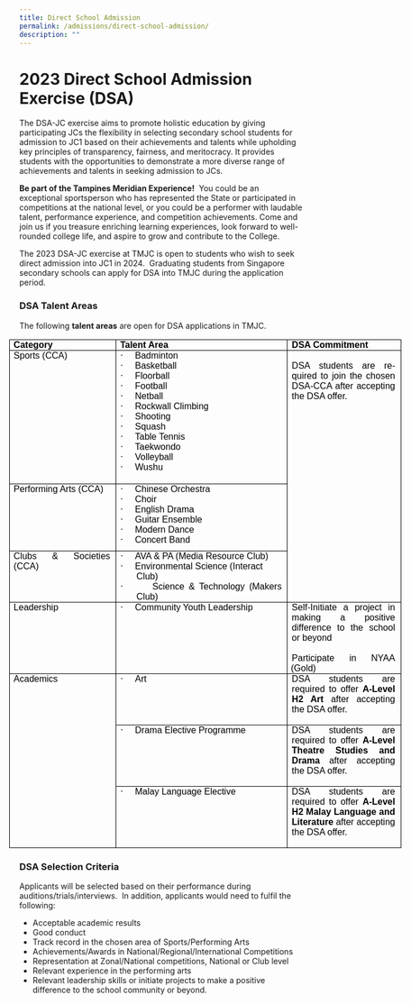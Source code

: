 ```yaml
---
title: Direct School Admission
permalink: /admissions/direct-school-admission/
description: ""
---
```

# 2023 Direct School Admission Exercise (DSA)


The DSA-JC exercise aims to promote holistic education by giving participating JCs the flexibility in selecting secondary school students for admission to JC1 based on their achievements and talents while upholding key principles of transparency, fairness, and meritocracy. It provides students with the opportunities to demonstrate a more diverse range of achievements and talents in seeking admission to JCs.&nbsp;

**Be part of the Tampines Meridian Experience!**&nbsp;&nbsp;You could be an exceptional sportsperson who has represented the State or participated in competitions at the national level, or&nbsp;you could be a performer with laudable talent, performance experience, and competition achievements. Come and join us if you treasure enriching learning experiences, look forward to well-rounded college life, and aspire to grow and contribute to the College.

The 2023 DSA-JC exercise at TMJC is open to students who wish to seek direct admission into JC1 in 2024. &nbsp;Graduating students from Singapore secondary schools can apply for DSA into TMJC during the application period.

### DSA Talent Areas

The following&nbsp;**talent areas**&nbsp;are open for DSA applications in TMJC.

<table class="MsoTableGrid" border="1" cellspacing="0" cellpadding="0" width="696" style="width:7.25in;margin-left:-13.75pt;border-collapse:collapse;border:none;
 mso-border-alt:solid windowtext .5pt;mso-yfti-tbllook:1184;mso-padding-alt:
 0in 5.4pt 0in 5.4pt"><tbody><tr style="mso-yfti-irow:0;mso-yfti-firstrow:yes"><td width="187" valign="top" style="width:140.05pt;border:solid windowtext 1.0pt;
  mso-border-alt:solid windowtext .5pt;padding:0in 5.4pt 0in 5.4pt"><p class="MsoNormal" style="margin-top:0in;margin-right:1.9pt;margin-bottom:
  0in;margin-left:0in;text-align:justify;text-justify:inter-ideograph;
  line-height:normal;mso-pagination:none"><b><span style="font-size:12.0pt;
  font-family:&quot;Arial&quot;,sans-serif;mso-fareast-font-family:&quot;Century Gothic&quot;;
  color:black;mso-ansi-language:EN-US;mso-fareast-language:EN-US;mso-bidi-language:
  AR-SA">Category</span></b></p></td><td width="311" valign="top" style="width:233.45pt;border:solid windowtext 1.0pt;
  border-left:none;mso-border-left-alt:solid windowtext .5pt;mso-border-alt:
  solid windowtext .5pt;padding:0in 5.4pt 0in 5.4pt"><p class="MsoNormal" style="margin-top:0in;margin-right:1.9pt;margin-bottom:
  0in;margin-left:0in;text-align:justify;text-justify:inter-ideograph;
  line-height:normal;mso-pagination:none"><b><span style="font-size:12.0pt;
  font-family:&quot;Arial&quot;,sans-serif;mso-fareast-font-family:&quot;Century Gothic&quot;;
  color:black;mso-ansi-language:EN-US;mso-fareast-language:EN-US;mso-bidi-language:
  AR-SA">Talent Area</span></b></p></td><td width="198" valign="top" style="width:148.5pt;border:solid windowtext 1.0pt;
  border-left:none;mso-border-left-alt:solid windowtext .5pt;mso-border-alt:
  solid windowtext .5pt;padding:0in 5.4pt 0in 5.4pt"><p class="MsoNormal" style="margin-top:0in;margin-right:1.9pt;margin-bottom:
  0in;margin-left:0in;line-height:normal;mso-pagination:none"><b><span style="font-size:12.0pt;font-family:&quot;Arial&quot;,sans-serif;mso-fareast-font-family:
  &quot;Century Gothic&quot;;color:black;mso-ansi-language:EN-US;mso-fareast-language:
  EN-US;mso-bidi-language:AR-SA">DSA Commitment</span></b></p></td></tr><tr style="mso-yfti-irow:1;height:178.15pt"><td width="187" valign="top" style="width:140.05pt;border:solid windowtext 1.0pt;
  border-top:none;mso-border-top-alt:solid windowtext .5pt;mso-border-alt:solid windowtext .5pt;
  padding:0in 5.4pt 0in 5.4pt;height:178.15pt"><p class="MsoNormal" style="margin-top:0in;margin-right:1.9pt;margin-bottom:
  0in;margin-left:0in;text-align:justify;text-justify:inter-ideograph;
  line-height:normal;mso-pagination:none"><span style="font-size:12.0pt;
  font-family:&quot;Arial&quot;,sans-serif;mso-fareast-font-family:&quot;Century Gothic&quot;;
  color:black;mso-ansi-language:EN-US;mso-fareast-language:EN-US;mso-bidi-language:
  AR-SA">Sports (CCA)</span></p></td><td width="311" valign="top" style="width:233.45pt;border-top:none;border-left:
  none;border-bottom:solid windowtext 1.0pt;border-right:solid windowtext 1.0pt;
  mso-border-top-alt:solid windowtext .5pt;mso-border-left-alt:solid windowtext .5pt;
  mso-border-alt:solid windowtext .5pt;padding:0in 5.4pt 0in 5.4pt;height:178.15pt"><p class="MsoListParagraphCxSpFirst" style="margin-top:0in;margin-right:1.9pt;
  margin-bottom:0in;margin-left:21.7pt;mso-add-space:auto;text-align:justify;
  text-justify:inter-ideograph;text-indent:-21.7pt;line-height:normal;
  mso-pagination:none;mso-list:l0 level1 lfo1"><span lang="EN-SG" style="font-size:12.0pt;font-family:Symbol;mso-fareast-font-family:
  Symbol;mso-bidi-font-family:Symbol;color:black;mso-fareast-language:EN-US;
  mso-bidi-language:AR-SA"><span style="mso-list:Ignore">·<span style="font:7.0pt &quot;Times New Roman&quot;">&nbsp;&nbsp;&nbsp;&nbsp;&nbsp;&nbsp;&nbsp;&nbsp; </span></span></span><span lang="EN-SG" style="font-size:12.0pt;
  font-family:&quot;Arial&quot;,sans-serif;mso-fareast-font-family:&quot;Century Gothic&quot;;
  color:black;mso-fareast-language:EN-US;mso-bidi-language:AR-SA">Badminton</span></p><p class="MsoListParagraphCxSpMiddle" style="margin-top:0in;margin-right:1.9pt;
  margin-bottom:0in;margin-left:21.7pt;mso-add-space:auto;text-align:justify;
  text-justify:inter-ideograph;text-indent:-21.7pt;line-height:normal;
  mso-pagination:none;mso-list:l0 level1 lfo1"><span lang="EN-SG" style="font-size:12.0pt;font-family:Symbol;mso-fareast-font-family:
  Symbol;mso-bidi-font-family:Symbol;color:black;mso-fareast-language:EN-US;
  mso-bidi-language:AR-SA"><span style="mso-list:Ignore">·<span style="font:7.0pt &quot;Times New Roman&quot;">&nbsp;&nbsp;&nbsp;&nbsp;&nbsp;&nbsp;&nbsp;&nbsp; </span></span></span><span lang="EN-SG" style="font-size:12.0pt;
  font-family:&quot;Arial&quot;,sans-serif;mso-fareast-font-family:&quot;Century Gothic&quot;;
  color:black;mso-fareast-language:EN-US;mso-bidi-language:AR-SA">Basketball</span></p><p class="MsoListParagraphCxSpMiddle" style="margin-top:0in;margin-right:1.9pt;
  margin-bottom:0in;margin-left:21.7pt;mso-add-space:auto;text-align:justify;
  text-justify:inter-ideograph;text-indent:-21.7pt;line-height:normal;
  mso-pagination:none;mso-list:l0 level1 lfo1"><span lang="EN-SG" style="font-size:12.0pt;font-family:Symbol;mso-fareast-font-family:
  Symbol;mso-bidi-font-family:Symbol;color:black;mso-fareast-language:EN-US;
  mso-bidi-language:AR-SA"><span style="mso-list:Ignore">·<span style="font:7.0pt &quot;Times New Roman&quot;">&nbsp;&nbsp;&nbsp;&nbsp;&nbsp;&nbsp;&nbsp;&nbsp; </span></span></span><span lang="EN-SG" style="font-size:12.0pt;
  font-family:&quot;Arial&quot;,sans-serif;mso-fareast-font-family:&quot;Century Gothic&quot;;
  color:black;mso-fareast-language:EN-US;mso-bidi-language:AR-SA">Floorball</span></p><p class="MsoListParagraphCxSpMiddle" style="margin-top:0in;margin-right:1.9pt;
  margin-bottom:0in;margin-left:21.7pt;mso-add-space:auto;text-align:justify;
  text-justify:inter-ideograph;text-indent:-21.7pt;line-height:normal;
  mso-pagination:none;mso-list:l0 level1 lfo1"><span lang="EN-SG" style="font-size:12.0pt;font-family:Symbol;mso-fareast-font-family:
  Symbol;mso-bidi-font-family:Symbol;color:black;mso-fareast-language:EN-US;
  mso-bidi-language:AR-SA"><span style="mso-list:Ignore">·<span style="font:7.0pt &quot;Times New Roman&quot;">&nbsp;&nbsp;&nbsp;&nbsp;&nbsp;&nbsp;&nbsp;&nbsp; </span></span></span><span lang="EN-SG" style="font-size:12.0pt;
  font-family:&quot;Arial&quot;,sans-serif;mso-fareast-font-family:&quot;Century Gothic&quot;;
  color:black;mso-fareast-language:EN-US;mso-bidi-language:AR-SA">Football</span></p><p class="MsoListParagraphCxSpMiddle" style="margin-top:0in;margin-right:1.9pt;
  margin-bottom:0in;margin-left:21.7pt;mso-add-space:auto;text-align:justify;
  text-justify:inter-ideograph;text-indent:-21.7pt;line-height:normal;
  mso-pagination:none;mso-list:l0 level1 lfo1"><span lang="EN-SG" style="font-size:12.0pt;font-family:Symbol;mso-fareast-font-family:
  Symbol;mso-bidi-font-family:Symbol;color:black;mso-fareast-language:EN-US;
  mso-bidi-language:AR-SA"><span style="mso-list:Ignore">·<span style="font:7.0pt &quot;Times New Roman&quot;">&nbsp;&nbsp;&nbsp;&nbsp;&nbsp;&nbsp;&nbsp;&nbsp; </span></span></span><span lang="EN-SG" style="font-size:12.0pt;
  font-family:&quot;Arial&quot;,sans-serif;mso-fareast-font-family:&quot;Century Gothic&quot;;
  color:black;mso-fareast-language:EN-US;mso-bidi-language:AR-SA">Netball</span></p><p class="MsoListParagraphCxSpMiddle" style="margin-top:0in;margin-right:1.9pt;
  margin-bottom:0in;margin-left:21.7pt;mso-add-space:auto;text-align:justify;
  text-justify:inter-ideograph;text-indent:-21.7pt;line-height:normal;
  mso-pagination:none;mso-list:l0 level1 lfo1"><span lang="EN-SG" style="font-size:12.0pt;font-family:Symbol;mso-fareast-font-family:
  Symbol;mso-bidi-font-family:Symbol;color:black;mso-fareast-language:EN-US;
  mso-bidi-language:AR-SA"><span style="mso-list:Ignore">·<span style="font:7.0pt &quot;Times New Roman&quot;">&nbsp;&nbsp;&nbsp;&nbsp;&nbsp;&nbsp;&nbsp;&nbsp; </span></span></span><span lang="EN-SG" style="font-size:12.0pt;
  font-family:&quot;Arial&quot;,sans-serif;mso-fareast-font-family:&quot;Century Gothic&quot;;
  color:black;mso-fareast-language:EN-US;mso-bidi-language:AR-SA">Rockwall Climbing</span></p><p class="MsoListParagraphCxSpMiddle" style="margin-top:0in;margin-right:1.9pt;
  margin-bottom:0in;margin-left:21.7pt;mso-add-space:auto;text-align:justify;
  text-justify:inter-ideograph;text-indent:-21.7pt;line-height:normal;
  mso-pagination:none;mso-list:l0 level1 lfo1"><span lang="EN-SG" style="font-size:12.0pt;font-family:Symbol;mso-fareast-font-family:
  Symbol;mso-bidi-font-family:Symbol;color:black;mso-fareast-language:EN-US;
  mso-bidi-language:AR-SA"><span style="mso-list:Ignore">·<span style="font:7.0pt &quot;Times New Roman&quot;">&nbsp;&nbsp;&nbsp;&nbsp;&nbsp;&nbsp;&nbsp;&nbsp; </span></span></span><span lang="EN-SG" style="font-size:12.0pt;
  font-family:&quot;Arial&quot;,sans-serif;mso-fareast-font-family:&quot;Century Gothic&quot;;
  color:black;mso-fareast-language:EN-US;mso-bidi-language:AR-SA">Shooting</span></p><p class="MsoListParagraphCxSpMiddle" style="margin-top:0in;margin-right:1.9pt;
  margin-bottom:0in;margin-left:21.7pt;mso-add-space:auto;text-align:justify;
  text-justify:inter-ideograph;text-indent:-21.7pt;line-height:normal;
  mso-pagination:none;mso-list:l0 level1 lfo1"><span lang="EN-SG" style="font-size:12.0pt;font-family:Symbol;mso-fareast-font-family:
  Symbol;mso-bidi-font-family:Symbol;color:black;mso-fareast-language:EN-US;
  mso-bidi-language:AR-SA"><span style="mso-list:Ignore">·<span style="font:7.0pt &quot;Times New Roman&quot;">&nbsp;&nbsp;&nbsp;&nbsp;&nbsp;&nbsp;&nbsp;&nbsp; </span></span></span><span lang="EN-SG" style="font-size:12.0pt;
  font-family:&quot;Arial&quot;,sans-serif;mso-fareast-font-family:&quot;Century Gothic&quot;;
  color:black;mso-fareast-language:EN-US;mso-bidi-language:AR-SA">Squash</span></p><p class="MsoListParagraphCxSpMiddle" style="margin-top:0in;margin-right:1.9pt;
  margin-bottom:0in;margin-left:21.7pt;mso-add-space:auto;text-align:justify;
  text-justify:inter-ideograph;text-indent:-21.7pt;line-height:normal;
  mso-pagination:none;mso-list:l0 level1 lfo1"><span lang="EN-SG" style="font-size:12.0pt;font-family:Symbol;mso-fareast-font-family:
  Symbol;mso-bidi-font-family:Symbol;color:black;mso-fareast-language:EN-US;
  mso-bidi-language:AR-SA"><span style="mso-list:Ignore">·<span style="font:7.0pt &quot;Times New Roman&quot;">&nbsp;&nbsp;&nbsp;&nbsp;&nbsp;&nbsp;&nbsp;&nbsp; </span></span></span><span lang="EN-SG" style="font-size:12.0pt;
  font-family:&quot;Arial&quot;,sans-serif;mso-fareast-font-family:&quot;Century Gothic&quot;;
  color:black;mso-fareast-language:EN-US;mso-bidi-language:AR-SA">Table Tennis</span></p><p class="MsoListParagraphCxSpMiddle" style="margin-top:0in;margin-right:1.9pt;
  margin-bottom:0in;margin-left:21.7pt;mso-add-space:auto;text-align:justify;
  text-justify:inter-ideograph;text-indent:-21.7pt;line-height:normal;
  mso-pagination:none;mso-list:l0 level1 lfo1"><span lang="EN-SG" style="font-size:12.0pt;font-family:Symbol;mso-fareast-font-family:
  Symbol;mso-bidi-font-family:Symbol;color:black;mso-fareast-language:EN-US;
  mso-bidi-language:AR-SA"><span style="mso-list:Ignore">·<span style="font:7.0pt &quot;Times New Roman&quot;">&nbsp;&nbsp;&nbsp;&nbsp;&nbsp;&nbsp;&nbsp;&nbsp; </span></span></span><span lang="EN-SG" style="font-size:12.0pt;
  font-family:&quot;Arial&quot;,sans-serif;mso-fareast-font-family:&quot;Century Gothic&quot;;
  color:black;mso-fareast-language:EN-US;mso-bidi-language:AR-SA">Taekwondo</span></p><p class="MsoListParagraphCxSpMiddle" style="margin-top:0in;margin-right:1.9pt;
  margin-bottom:0in;margin-left:21.7pt;mso-add-space:auto;text-align:justify;
  text-justify:inter-ideograph;text-indent:-21.7pt;line-height:normal;
  mso-pagination:none;mso-list:l0 level1 lfo1"><span lang="EN-SG" style="font-size:12.0pt;font-family:Symbol;mso-fareast-font-family:
  Symbol;mso-bidi-font-family:Symbol;color:black;mso-fareast-language:EN-US;
  mso-bidi-language:AR-SA"><span style="mso-list:Ignore">·<span style="font:7.0pt &quot;Times New Roman&quot;">&nbsp;&nbsp;&nbsp;&nbsp;&nbsp;&nbsp;&nbsp;&nbsp; </span></span></span><span lang="EN-SG" style="font-size:12.0pt;
  font-family:&quot;Arial&quot;,sans-serif;mso-fareast-font-family:&quot;Century Gothic&quot;;
  color:black;mso-fareast-language:EN-US;mso-bidi-language:AR-SA">Volleyball</span></p><p class="MsoListParagraphCxSpMiddle" style="margin-top:0in;margin-right:1.9pt;
  margin-bottom:0in;margin-left:21.7pt;mso-add-space:auto;text-align:justify;
  text-justify:inter-ideograph;text-indent:-21.7pt;line-height:normal;
  mso-pagination:none;mso-list:l0 level1 lfo1"><span style="font-size:12.0pt;font-family:Symbol;mso-fareast-font-family:Symbol;
  mso-bidi-font-family:Symbol;color:black;mso-ansi-language:EN-US;mso-fareast-language:
  EN-US;mso-bidi-language:AR-SA"><span style="mso-list:Ignore">·<span style="font:7.0pt &quot;Times New Roman&quot;">&nbsp;&nbsp;&nbsp;&nbsp;&nbsp;&nbsp;&nbsp;&nbsp; </span></span></span><span lang="EN-SG" style="font-size:12.0pt;
  font-family:&quot;Arial&quot;,sans-serif;mso-fareast-font-family:&quot;Century Gothic&quot;;
  color:black;mso-fareast-language:EN-US;mso-bidi-language:AR-SA">Wushu</span><span style="font-size:12.0pt;font-family:&quot;Arial&quot;,sans-serif;mso-fareast-font-family:
  &quot;Century Gothic&quot;;color:black;mso-ansi-language:EN-US;mso-fareast-language:
  EN-US;mso-bidi-language:AR-SA"></span></p></td><td width="198" rowspan="3" valign="top" style="width:148.5pt;border-top:none;
  border-left:none;border-bottom:solid windowtext 1.0pt;border-right:solid windowtext 1.0pt;
  mso-border-top-alt:solid windowtext .5pt;mso-border-left-alt:solid windowtext .5pt;
  mso-border-alt:solid windowtext .5pt;padding:0in 5.4pt 0in 5.4pt;height:178.15pt"><p class="MsoListParagraphCxSpMiddle" style="margin-top:0in;margin-right:1.9pt;
  margin-bottom:0in;margin-left:0in;mso-add-space:auto;text-align:justify;
  text-justify:inter-ideograph;line-height:normal;mso-pagination:none"><span lang="EN-SG" style="font-size:12.0pt;font-family:&quot;Arial&quot;,sans-serif;mso-fareast-font-family:
  &quot;Century Gothic&quot;;color:black;mso-fareast-language:EN-US;mso-bidi-language:
  AR-SA">&nbsp;</span></p><p class="MsoListParagraphCxSpLast" style="margin-top:0in;margin-right:1.9pt;
  margin-bottom:0in;margin-left:0in;mso-add-space:auto;text-align:justify;
  text-justify:inter-ideograph;line-height:normal;mso-pagination:none"><span lang="EN-SG" style="font-size:12.0pt;font-family:&quot;Arial&quot;,sans-serif;mso-fareast-font-family:
  &quot;Century Gothic&quot;;color:black;mso-fareast-language:EN-US;mso-bidi-language:
  AR-SA">DSA students are required to join the chosen DSA-CCA after accepting the DSA offer.</span></p></td></tr><tr style="mso-yfti-irow:2;height:89.05pt"><td width="187" valign="top" style="width:140.05pt;border:solid windowtext 1.0pt;
  border-top:none;mso-border-top-alt:solid windowtext .5pt;mso-border-alt:solid windowtext .5pt;
  padding:0in 5.4pt 0in 5.4pt;height:89.05pt"><p class="MsoNormal" style="margin-top:0in;margin-right:1.9pt;margin-bottom:
  0in;margin-left:0in;text-align:justify;text-justify:inter-ideograph;
  line-height:normal;mso-pagination:none"><span style="font-size:12.0pt;
  font-family:&quot;Arial&quot;,sans-serif;mso-fareast-font-family:&quot;Century Gothic&quot;;
  color:black;mso-ansi-language:EN-US;mso-fareast-language:EN-US;mso-bidi-language:
  AR-SA">Performing Arts (CCA)</span></p></td><td width="311" valign="top" style="width:233.45pt;border-top:none;border-left:
  none;border-bottom:solid windowtext 1.0pt;border-right:solid windowtext 1.0pt;
  mso-border-top-alt:solid windowtext .5pt;mso-border-left-alt:solid windowtext .5pt;
  mso-border-alt:solid windowtext .5pt;padding:0in 5.4pt 0in 5.4pt;height:89.05pt"><p class="MsoListParagraphCxSpFirst" style="margin-top:0in;margin-right:1.9pt;
  margin-bottom:0in;margin-left:21.7pt;mso-add-space:auto;text-align:justify;
  text-justify:inter-ideograph;text-indent:-21.7pt;line-height:normal;
  mso-pagination:none;mso-list:l1 level1 lfo2"><span style="font-size:12.0pt;font-family:Symbol;mso-fareast-font-family:Symbol;
  mso-bidi-font-family:Symbol;color:black;mso-ansi-language:EN-US;mso-fareast-language:
  EN-US;mso-bidi-language:AR-SA"><span style="mso-list:Ignore">·<span style="font:7.0pt &quot;Times New Roman&quot;">&nbsp;&nbsp;&nbsp;&nbsp;&nbsp;&nbsp;&nbsp;&nbsp; </span></span></span><span style="font-size:12.0pt;font-family:
  &quot;Arial&quot;,sans-serif;mso-fareast-font-family:&quot;Century Gothic&quot;;color:black;
  mso-ansi-language:EN-US;mso-fareast-language:EN-US;mso-bidi-language:AR-SA">Chinese Orchestra</span></p><p class="MsoListParagraphCxSpMiddle" style="margin-top:0in;margin-right:1.9pt;
  margin-bottom:0in;margin-left:21.7pt;mso-add-space:auto;text-align:justify;
  text-justify:inter-ideograph;text-indent:-21.7pt;line-height:normal;
  mso-pagination:none;mso-list:l1 level1 lfo2"><span style="font-size:12.0pt;font-family:Symbol;mso-fareast-font-family:Symbol;
  mso-bidi-font-family:Symbol;color:black;mso-ansi-language:EN-US;mso-fareast-language:
  EN-US;mso-bidi-language:AR-SA"><span style="mso-list:Ignore">·<span style="font:7.0pt &quot;Times New Roman&quot;">&nbsp;&nbsp;&nbsp;&nbsp;&nbsp;&nbsp;&nbsp;&nbsp; </span></span></span><span style="font-size:12.0pt;font-family:
  &quot;Arial&quot;,sans-serif;mso-fareast-font-family:&quot;Century Gothic&quot;;color:black;
  mso-ansi-language:EN-US;mso-fareast-language:EN-US;mso-bidi-language:AR-SA">Choir</span></p><p class="MsoListParagraphCxSpMiddle" style="margin-top:0in;margin-right:1.9pt;
  margin-bottom:0in;margin-left:21.7pt;mso-add-space:auto;text-align:justify;
  text-justify:inter-ideograph;text-indent:-21.7pt;line-height:normal;
  mso-pagination:none;mso-list:l1 level1 lfo2"><span style="font-size:12.0pt;font-family:Symbol;mso-fareast-font-family:Symbol;
  mso-bidi-font-family:Symbol;color:black;mso-ansi-language:EN-US;mso-fareast-language:
  EN-US;mso-bidi-language:AR-SA"><span style="mso-list:Ignore">·<span style="font:7.0pt &quot;Times New Roman&quot;">&nbsp;&nbsp;&nbsp;&nbsp;&nbsp;&nbsp;&nbsp;&nbsp; </span></span></span><span style="font-size:12.0pt;font-family:
  &quot;Arial&quot;,sans-serif;mso-fareast-font-family:&quot;Century Gothic&quot;;color:black;
  mso-ansi-language:EN-US;mso-fareast-language:EN-US;mso-bidi-language:AR-SA">English Drama</span></p><p class="MsoListParagraphCxSpMiddle" style="margin-top:0in;margin-right:1.9pt;
  margin-bottom:0in;margin-left:21.7pt;mso-add-space:auto;text-align:justify;
  text-justify:inter-ideograph;text-indent:-21.7pt;line-height:normal;
  mso-pagination:none;mso-list:l1 level1 lfo2"><span style="font-size:12.0pt;font-family:Symbol;mso-fareast-font-family:Symbol;
  mso-bidi-font-family:Symbol;color:black;mso-ansi-language:EN-US;mso-fareast-language:
  EN-US;mso-bidi-language:AR-SA"><span style="mso-list:Ignore">·<span style="font:7.0pt &quot;Times New Roman&quot;">&nbsp;&nbsp;&nbsp;&nbsp;&nbsp;&nbsp;&nbsp;&nbsp; </span></span></span><span style="font-size:12.0pt;font-family:
  &quot;Arial&quot;,sans-serif;mso-fareast-font-family:&quot;Century Gothic&quot;;color:black;
  mso-ansi-language:EN-US;mso-fareast-language:EN-US;mso-bidi-language:AR-SA">Guitar Ensemble</span></p><p class="MsoListParagraphCxSpMiddle" style="margin-top:0in;margin-right:1.9pt;
  margin-bottom:0in;margin-left:21.7pt;mso-add-space:auto;text-align:justify;
  text-justify:inter-ideograph;text-indent:-21.7pt;line-height:normal;
  mso-pagination:none;mso-list:l1 level1 lfo2"><span style="font-size:12.0pt;font-family:Symbol;mso-fareast-font-family:Symbol;
  mso-bidi-font-family:Symbol;color:black;mso-ansi-language:EN-US;mso-fareast-language:
  EN-US;mso-bidi-language:AR-SA"><span style="mso-list:Ignore">·<span style="font:7.0pt &quot;Times New Roman&quot;">&nbsp;&nbsp;&nbsp;&nbsp;&nbsp;&nbsp;&nbsp;&nbsp; </span></span></span><span style="font-size:12.0pt;font-family:
  &quot;Arial&quot;,sans-serif;mso-fareast-font-family:&quot;Century Gothic&quot;;color:black;
  mso-ansi-language:EN-US;mso-fareast-language:EN-US;mso-bidi-language:AR-SA">Modern Dance</span></p><p class="MsoListParagraphCxSpMiddle" style="margin-top:0in;margin-right:1.9pt;
  margin-bottom:0in;margin-left:21.7pt;mso-add-space:auto;text-align:justify;
  text-justify:inter-ideograph;text-indent:-21.7pt;line-height:normal;
  mso-pagination:none;mso-list:l1 level1 lfo2"><span style="font-size:12.0pt;font-family:Symbol;mso-fareast-font-family:Symbol;
  mso-bidi-font-family:Symbol;color:black;mso-ansi-language:EN-US;mso-fareast-language:
  EN-US;mso-bidi-language:AR-SA"><span style="mso-list:Ignore">·<span style="font:7.0pt &quot;Times New Roman&quot;">&nbsp;&nbsp;&nbsp;&nbsp;&nbsp;&nbsp;&nbsp;&nbsp; </span></span></span><span style="font-size:12.0pt;font-family:
  &quot;Arial&quot;,sans-serif;mso-fareast-font-family:&quot;Century Gothic&quot;;color:black;
  mso-ansi-language:EN-US;mso-fareast-language:EN-US;mso-bidi-language:AR-SA">Concert Band</span></p></td></tr><tr style="mso-yfti-irow:3;height:35.95pt"><td width="187" valign="top" style="width:140.05pt;border:solid windowtext 1.0pt;
  border-top:none;mso-border-top-alt:solid windowtext .5pt;mso-border-alt:solid windowtext .5pt;
  padding:0in 5.4pt 0in 5.4pt;height:35.95pt"><p class="MsoNormal" style="margin-top:0in;margin-right:1.9pt;margin-bottom:
  0in;margin-left:0in;text-align:justify;text-justify:inter-ideograph;
  line-height:normal;mso-pagination:none"><span style="font-size:12.0pt;
  font-family:&quot;Arial&quot;,sans-serif;mso-fareast-font-family:&quot;Century Gothic&quot;;
  color:black;mso-ansi-language:EN-US;mso-fareast-language:EN-US;mso-bidi-language:
  AR-SA">Clubs &amp; Societies (CCA)</span></p></td><td width="311" valign="top" style="width:233.45pt;border-top:none;border-left:
  none;border-bottom:solid windowtext 1.0pt;border-right:solid windowtext 1.0pt;
  mso-border-top-alt:solid windowtext .5pt;mso-border-left-alt:solid windowtext .5pt;
  mso-border-alt:solid windowtext .5pt;padding:0in 5.4pt 0in 5.4pt;height:35.95pt"><p class="MsoListParagraphCxSpFirst" style="margin-top:0in;margin-right:1.9pt;
  margin-bottom:0in;margin-left:21.7pt;mso-add-space:auto;text-align:justify;
  text-justify:inter-ideograph;text-indent:-21.7pt;line-height:normal;
  mso-pagination:none;mso-list:l1 level1 lfo2"><span style="font-size:12.0pt;font-family:Symbol;mso-fareast-font-family:Symbol;
  mso-bidi-font-family:Symbol;color:black;mso-ansi-language:EN-US;mso-fareast-language:
  EN-US;mso-bidi-language:AR-SA"><span style="mso-list:Ignore">·<span style="font:7.0pt &quot;Times New Roman&quot;">&nbsp;&nbsp;&nbsp;&nbsp;&nbsp;&nbsp;&nbsp;&nbsp; </span></span></span><span style="font-size:12.0pt;font-family:
  &quot;Arial&quot;,sans-serif;mso-fareast-font-family:&quot;Century Gothic&quot;;color:black;
  mso-ansi-language:EN-US;mso-fareast-language:EN-US;mso-bidi-language:AR-SA">AVA &amp; PA (Media Resource Club)</span></p><p class="MsoListParagraphCxSpMiddle" style="margin-top:0in;margin-right:1.9pt;
  margin-bottom:0in;margin-left:21.7pt;mso-add-space:auto;text-indent:-21.7pt;
  line-height:normal;mso-pagination:none;mso-list:l1 level1 lfo2"><span style="font-size:12.0pt;font-family:Symbol;mso-fareast-font-family:Symbol;
  mso-bidi-font-family:Symbol;color:black;mso-ansi-language:EN-US;mso-fareast-language:
  EN-US;mso-bidi-language:AR-SA"><span style="mso-list:Ignore">·<span style="font:7.0pt &quot;Times New Roman&quot;">&nbsp;&nbsp;&nbsp;&nbsp;&nbsp;&nbsp;&nbsp;&nbsp; </span></span></span><span style="font-size:12.0pt;font-family:
  &quot;Arial&quot;,sans-serif;mso-fareast-font-family:&quot;Century Gothic&quot;;color:black;
  mso-ansi-language:EN-US;mso-fareast-language:EN-US;mso-bidi-language:AR-SA">Environmental Science (Interact Club)</span></p><p class="MsoListParagraphCxSpLast" style="margin-top:0in;margin-right:1.9pt;
  margin-bottom:0in;margin-left:21.7pt;mso-add-space:auto;text-align:justify;
  text-justify:inter-ideograph;text-indent:-21.7pt;line-height:normal;
  mso-pagination:none;mso-list:l1 level1 lfo2"><span style="font-size:12.0pt;font-family:Symbol;mso-fareast-font-family:Symbol;
  mso-bidi-font-family:Symbol;color:black;mso-ansi-language:EN-US;mso-fareast-language:
  EN-US;mso-bidi-language:AR-SA"><span style="mso-list:Ignore">·<span style="font:7.0pt &quot;Times New Roman&quot;">&nbsp;&nbsp;&nbsp;&nbsp;&nbsp;&nbsp;&nbsp;&nbsp; </span></span></span><span style="font-size:12.0pt;font-family:
  &quot;Arial&quot;,sans-serif;mso-fareast-font-family:&quot;Century Gothic&quot;;color:black;
  mso-ansi-language:EN-US;mso-fareast-language:EN-US;mso-bidi-language:AR-SA">Science &amp; Technology (Makers Club)</span></p></td></tr><tr style="mso-yfti-irow:4;height:31.9pt"><td width="187" valign="top" style="width:140.05pt;border:solid windowtext 1.0pt;
  border-top:none;mso-border-top-alt:solid windowtext .5pt;mso-border-alt:solid windowtext .5pt;
  padding:0in 5.4pt 0in 5.4pt;height:31.9pt"><p class="MsoNormal" style="margin-top:0in;margin-right:1.9pt;margin-bottom:
  0in;margin-left:0in;text-align:justify;text-justify:inter-ideograph;
  line-height:normal;mso-pagination:none"><span style="font-size:12.0pt;
  font-family:&quot;Arial&quot;,sans-serif;mso-fareast-font-family:&quot;Century Gothic&quot;;
  color:black;mso-ansi-language:EN-US;mso-fareast-language:EN-US;mso-bidi-language:
  AR-SA">Leadership</span></p></td><td width="311" valign="top" style="width:233.45pt;border-top:none;border-left:
  none;border-bottom:solid windowtext 1.0pt;border-right:solid windowtext 1.0pt;
  mso-border-top-alt:solid windowtext .5pt;mso-border-left-alt:solid windowtext .5pt;
  mso-border-alt:solid windowtext .5pt;padding:0in 5.4pt 0in 5.4pt;height:31.9pt"><p class="MsoListParagraph" style="margin-top:0in;margin-right:1.9pt;
  margin-bottom:0in;margin-left:21.7pt;mso-add-space:auto;text-align:justify;
  text-justify:inter-ideograph;text-indent:-21.7pt;line-height:normal;
  mso-pagination:none;mso-list:l1 level1 lfo2"><span style="font-size:12.0pt;font-family:Symbol;mso-fareast-font-family:Symbol;
  mso-bidi-font-family:Symbol;color:black;mso-ansi-language:EN-US;mso-fareast-language:
  EN-US;mso-bidi-language:AR-SA"><span style="mso-list:Ignore">·<span style="font:7.0pt &quot;Times New Roman&quot;">&nbsp;&nbsp;&nbsp;&nbsp;&nbsp;&nbsp;&nbsp;&nbsp; </span></span></span><span style="font-size:12.0pt;font-family:
  &quot;Arial&quot;,sans-serif;mso-fareast-font-family:&quot;Century Gothic&quot;;color:black;
  mso-ansi-language:EN-US;mso-fareast-language:EN-US;mso-bidi-language:AR-SA">Community Youth Leadership</span></p></td><td width="198" valign="top" style="width:148.5pt;border-top:none;border-left:
  none;border-bottom:solid windowtext 1.0pt;border-right:solid windowtext 1.0pt;
  mso-border-top-alt:solid windowtext .5pt;mso-border-left-alt:solid windowtext .5pt;
  mso-border-alt:solid windowtext .5pt;padding:0in 5.4pt 0in 5.4pt;height:31.9pt"><p class="MsoNormal" style="margin-top:0in;margin-right:1.9pt;margin-bottom:
  0in;margin-left:0in;text-align:justify;text-justify:inter-ideograph;
  line-height:normal;mso-pagination:none"><span style="font-size:12.0pt;
  font-family:&quot;Arial&quot;,sans-serif;mso-fareast-font-family:&quot;Century Gothic&quot;;
  color:black;mso-ansi-language:EN-US;mso-fareast-language:EN-US;mso-bidi-language:
  AR-SA">Self-Initiate a project in making a positive difference to the school or beyond</span></p><p class="MsoListParagraphCxSpFirst" style="margin-top:0in;margin-right:1.9pt;
  margin-bottom:0in;margin-left:12.5pt;mso-add-space:auto;text-align:justify;
  text-justify:inter-ideograph;line-height:normal;mso-pagination:none"><span style="font-size:12.0pt;font-family:&quot;Arial&quot;,sans-serif;mso-fareast-font-family:
  &quot;Century Gothic&quot;;color:black;mso-ansi-language:EN-US;mso-fareast-language:
  EN-US;mso-bidi-language:AR-SA">&nbsp;</span></p><p class="MsoListParagraphCxSpLast" style="margin-top:0in;margin-right:1.9pt;
  margin-bottom:0in;margin-left:-1.2pt;mso-add-space:auto;text-align:justify;
  text-justify:inter-ideograph;text-indent:1.2pt;line-height:normal;mso-pagination:
  none"><span style="font-size:12.0pt;font-family:&quot;Arial&quot;,sans-serif;
  mso-fareast-font-family:&quot;Century Gothic&quot;;color:black;mso-ansi-language:EN-US;
  mso-fareast-language:EN-US;mso-bidi-language:AR-SA">Participate in NYAA (Gold)</span></p></td></tr><tr style="mso-yfti-irow:5;height:31.9pt"><td width="187" rowspan="3" valign="top" style="width:140.05pt;border:solid windowtext 1.0pt;
  border-top:none;mso-border-top-alt:solid windowtext .5pt;mso-border-alt:solid windowtext .5pt;
  padding:0in 5.4pt 0in 5.4pt;height:31.9pt"><p class="MsoNormal" style="margin-top:0in;margin-right:1.9pt;margin-bottom:
  0in;margin-left:0in;text-align:justify;text-justify:inter-ideograph;
  line-height:normal;mso-pagination:none"><span style="font-size:12.0pt;
  font-family:&quot;Arial&quot;,sans-serif;mso-fareast-font-family:&quot;Century Gothic&quot;;
  color:black;mso-ansi-language:EN-US;mso-fareast-language:EN-US;mso-bidi-language:
  AR-SA">Academics</span></p></td><td width="311" valign="top" style="width:233.45pt;border-top:none;border-left:
  none;border-bottom:solid windowtext 1.0pt;border-right:solid windowtext 1.0pt;
  mso-border-top-alt:solid windowtext .5pt;mso-border-left-alt:solid windowtext .5pt;
  mso-border-alt:solid windowtext .5pt;padding:0in 5.4pt 0in 5.4pt;height:31.9pt"><p class="MsoListParagraphCxSpFirst" style="margin-top:0in;margin-right:1.9pt;
  margin-bottom:0in;margin-left:21.7pt;mso-add-space:auto;text-align:justify;
  text-justify:inter-ideograph;text-indent:-21.7pt;line-height:normal;
  mso-pagination:none;mso-list:l1 level1 lfo2"><span style="font-size:12.0pt;font-family:Symbol;mso-fareast-font-family:Symbol;
  mso-bidi-font-family:Symbol;color:black;mso-ansi-language:EN-US;mso-fareast-language:
  EN-US;mso-bidi-language:AR-SA"><span style="mso-list:Ignore">·<span style="font:7.0pt &quot;Times New Roman&quot;">&nbsp;&nbsp;&nbsp;&nbsp;&nbsp;&nbsp;&nbsp;&nbsp; </span></span></span><span style="font-size:12.0pt;font-family:
  &quot;Arial&quot;,sans-serif;mso-fareast-font-family:&quot;Century Gothic&quot;;color:black;
  mso-ansi-language:EN-US;mso-fareast-language:EN-US;mso-bidi-language:AR-SA">Art</span></p><p class="MsoListParagraphCxSpMiddle" style="margin-top:0in;margin-right:1.9pt;
  margin-bottom:0in;margin-left:21.7pt;mso-add-space:auto;text-align:justify;
  text-justify:inter-ideograph;line-height:normal;mso-pagination:none"><span style="font-size:12.0pt;font-family:&quot;Arial&quot;,sans-serif;mso-fareast-font-family:
  &quot;Century Gothic&quot;;color:black;mso-ansi-language:EN-US;mso-fareast-language:
  EN-US;mso-bidi-language:AR-SA">&nbsp;</span></p></td><td width="198" valign="top" style="width:148.5pt;border-top:none;border-left:
  none;border-bottom:solid windowtext 1.0pt;border-right:solid windowtext 1.0pt;
  mso-border-top-alt:solid windowtext .5pt;mso-border-left-alt:solid windowtext .5pt;
  mso-border-alt:solid windowtext .5pt;padding:0in 5.4pt 0in 5.4pt;height:31.9pt"><p class="MsoListParagraphCxSpMiddle" style="margin-top:0in;margin-right:1.9pt;
  margin-bottom:0in;margin-left:0in;mso-add-space:auto;text-align:justify;
  text-justify:inter-ideograph;line-height:normal;mso-pagination:none"><span style="font-size:12.0pt;font-family:&quot;Arial&quot;,sans-serif;mso-fareast-font-family:
  &quot;Century Gothic&quot;;color:black;mso-ansi-language:EN-US;mso-fareast-language:
  EN-US;mso-bidi-language:AR-SA">DSA students are required to offer <b>A-Level H2 Art </b></span><span lang="EN-SG" style="font-size:12.0pt;font-family:&quot;Arial&quot;,sans-serif;
  mso-fareast-font-family:&quot;Century Gothic&quot;;color:black;mso-fareast-language:
  EN-US;mso-bidi-language:AR-SA">after accepting the DSA offer.</span><b><span lang="EN-SG" style="font-size:12.0pt;font-family:&quot;Arial&quot;,sans-serif;mso-fareast-font-family:
  &quot;Century Gothic&quot;;color:black;mso-ansi-language:EN-US;mso-fareast-language:
  EN-US;mso-bidi-language:AR-SA"></span></b><b><span style="font-size:12.0pt;
  font-family:&quot;Arial&quot;,sans-serif;mso-fareast-font-family:&quot;Century Gothic&quot;;
  color:black;mso-ansi-language:EN-US;mso-fareast-language:EN-US;mso-bidi-language:
  AR-SA"></span></b></p><p class="MsoListParagraphCxSpLast" style="margin-top:0in;margin-right:1.9pt;
  margin-bottom:0in;margin-left:0in;mso-add-space:auto;text-align:justify;
  text-justify:inter-ideograph;line-height:normal;mso-pagination:none"><span style="font-size:12.0pt;font-family:&quot;Arial&quot;,sans-serif;mso-fareast-font-family:
  &quot;Century Gothic&quot;;color:black;mso-ansi-language:EN-US;mso-fareast-language:
  EN-US;mso-bidi-language:AR-SA">&nbsp;</span></p></td></tr><tr style="mso-yfti-irow:6;height:44.5pt"><td width="311" valign="top" style="width:233.45pt;border-top:none;border-left:
  none;border-bottom:solid windowtext 1.0pt;border-right:solid windowtext 1.0pt;
  mso-border-top-alt:solid windowtext .5pt;mso-border-left-alt:solid windowtext .5pt;
  mso-border-alt:solid windowtext .5pt;padding:0in 5.4pt 0in 5.4pt;height:44.5pt"><p class="MsoListParagraphCxSpFirst" style="margin-top:0in;margin-right:1.9pt;
  margin-bottom:0in;margin-left:21.7pt;mso-add-space:auto;text-align:justify;
  text-justify:inter-ideograph;text-indent:-21.7pt;line-height:normal;
  mso-pagination:none;mso-list:l1 level1 lfo2"><span style="font-size:12.0pt;font-family:Symbol;mso-fareast-font-family:Symbol;
  mso-bidi-font-family:Symbol;color:black;mso-ansi-language:EN-US;mso-fareast-language:
  EN-US;mso-bidi-language:AR-SA"><span style="mso-list:Ignore">·<span style="font:7.0pt &quot;Times New Roman&quot;">&nbsp;&nbsp;&nbsp;&nbsp;&nbsp;&nbsp;&nbsp;&nbsp; </span></span></span><span style="font-size:12.0pt;font-family:
  &quot;Arial&quot;,sans-serif;mso-fareast-font-family:&quot;Century Gothic&quot;;color:black;
  mso-ansi-language:EN-US;mso-fareast-language:EN-US;mso-bidi-language:AR-SA">Drama Elective Programme</span></p></td><td width="198" valign="top" style="width:148.5pt;border-top:none;border-left:
  none;border-bottom:solid windowtext 1.0pt;border-right:solid windowtext 1.0pt;
  mso-border-top-alt:solid windowtext .5pt;mso-border-left-alt:solid windowtext .5pt;
  mso-border-alt:solid windowtext .5pt;padding:0in 5.4pt 0in 5.4pt;height:44.5pt"><p class="MsoListParagraphCxSpMiddle" style="margin-top:0in;margin-right:1.9pt;
  margin-bottom:0in;margin-left:0in;mso-add-space:auto;text-align:justify;
  text-justify:inter-ideograph;line-height:normal;mso-pagination:none"><span style="font-size:12.0pt;font-family:&quot;Arial&quot;,sans-serif;mso-fareast-font-family:
  &quot;Century Gothic&quot;;color:black;mso-ansi-language:EN-US;mso-fareast-language:
  EN-US;mso-bidi-language:AR-SA">DSA students are required to offer <b>A-Level Theatre Studies and Drama </b></span><span lang="EN-SG" style="font-size:12.0pt;
  font-family:&quot;Arial&quot;,sans-serif;mso-fareast-font-family:&quot;Century Gothic&quot;;
  color:black;mso-fareast-language:EN-US;mso-bidi-language:AR-SA">after accepting the DSA offer.</span></p><p class="MsoListParagraphCxSpLast" style="margin-top:0in;margin-right:1.9pt;
  margin-bottom:0in;margin-left:0in;mso-add-space:auto;text-align:justify;
  text-justify:inter-ideograph;line-height:normal;mso-pagination:none"><span style="font-size:12.0pt;font-family:&quot;Arial&quot;,sans-serif;mso-fareast-font-family:
  &quot;Century Gothic&quot;;color:black;mso-ansi-language:EN-US;mso-fareast-language:
  EN-US;mso-bidi-language:AR-SA">&nbsp;</span></p></td></tr><tr style="mso-yfti-irow:7;mso-yfti-lastrow:yes;height:59.8pt"><td width="311" valign="top" style="width:233.45pt;border-top:none;border-left:
  none;border-bottom:solid windowtext 1.0pt;border-right:solid windowtext 1.0pt;
  mso-border-top-alt:solid windowtext .5pt;mso-border-left-alt:solid windowtext .5pt;
  mso-border-alt:solid windowtext .5pt;padding:0in 5.4pt 0in 5.4pt;height:59.8pt"><p class="MsoListParagraphCxSpFirst" style="margin-top:0in;margin-right:1.9pt;
  margin-bottom:0in;margin-left:21.7pt;mso-add-space:auto;text-align:justify;
  text-justify:inter-ideograph;text-indent:-21.7pt;line-height:normal;
  mso-pagination:none;mso-list:l1 level1 lfo2"><span style="font-size:12.0pt;font-family:Symbol;mso-fareast-font-family:Symbol;
  mso-bidi-font-family:Symbol;color:black;mso-ansi-language:EN-US;mso-fareast-language:
  EN-US;mso-bidi-language:AR-SA"><span style="mso-list:Ignore">·<span style="font:7.0pt &quot;Times New Roman&quot;">&nbsp;&nbsp;&nbsp;&nbsp;&nbsp;&nbsp;&nbsp;&nbsp; </span></span></span><span style="font-size:12.0pt;font-family:
  &quot;Arial&quot;,sans-serif;mso-fareast-font-family:&quot;Century Gothic&quot;;color:black;
  mso-ansi-language:EN-US;mso-fareast-language:EN-US;mso-bidi-language:AR-SA">Malay Language Elective</span></p></td><td width="198" valign="top" style="width:148.5pt;border-top:none;border-left:
  none;border-bottom:solid windowtext 1.0pt;border-right:solid windowtext 1.0pt;
  mso-border-top-alt:solid windowtext .5pt;mso-border-left-alt:solid windowtext .5pt;
  mso-border-alt:solid windowtext .5pt;padding:0in 5.4pt 0in 5.4pt;height:59.8pt"><p class="MsoListParagraphCxSpMiddle" style="margin-top:0in;margin-right:1.9pt;
  margin-bottom:0in;margin-left:0in;mso-add-space:auto;text-align:justify;
  text-justify:inter-ideograph;line-height:normal;mso-pagination:none"><span style="font-size:12.0pt;font-family:&quot;Arial&quot;,sans-serif;mso-fareast-font-family:
  &quot;Century Gothic&quot;;color:black;mso-ansi-language:EN-US;mso-fareast-language:
  EN-US;mso-bidi-language:AR-SA">DSA students are required to offer <b>A-Level H2 Malay Language and Literature</b></span><span lang="EN-SG" style="font-size:
  12.0pt;font-family:&quot;Arial&quot;,sans-serif;mso-fareast-font-family:&quot;Century Gothic&quot;;
  color:black;mso-fareast-language:EN-US;mso-bidi-language:AR-SA"> after accepting the DSA offer.</span></p><p class="MsoListParagraphCxSpLast" style="margin-top:0in;margin-right:1.9pt;
  margin-bottom:0in;margin-left:0in;mso-add-space:auto;text-align:justify;
  text-justify:inter-ideograph;line-height:normal;mso-pagination:none"><span style="font-size:12.0pt;font-family:&quot;Arial&quot;,sans-serif;mso-fareast-font-family:
  &quot;Century Gothic&quot;;color:black;mso-ansi-language:EN-US;mso-fareast-language:
  EN-US;mso-bidi-language:AR-SA">&nbsp;</span></p></td></tr></tbody></table>
	
### DSA&nbsp;Selection&nbsp;Criteria

 Applicants will be selected based on their performance during auditions/trials/interviews.&nbsp; In addition, applicants would need to fulfil the following:

*  Acceptable academic results
* Good conduct
*  Track record in the chosen area of Sports/Performing Arts
* Achievements/Awards in National/Regional/International Competitions
* Representation at Zonal/National competitions, National or Club level
* Relevant&nbsp;experience in the performing arts
* Relevant leadership skills or initiate projects to make a positive difference to the school community or beyond.
